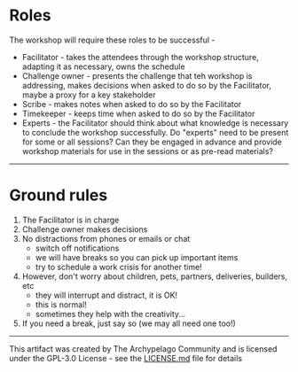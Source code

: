 # Roles
The workshop will require these roles to be successful -

- Facilitator - takes the attendees through the workshop structure, adapting it as necessary, owns the schedule
- Challenge owner - presents the challenge that teh workshop is addressing, makes decisions when asked to do so by the Facilitator, maybe a proxy for a key stakeholder
- Scribe - makes notes when asked to do so by the Facilitator
- Timekeeper - keeps time when asked to do so by the Facilitator
- Experts - the Facilitator should think about what knowledge is necessary to conclude the workshop successfully. Do "experts" need to be present for some or all sessions? Can they be engaged in advance and provide workshop materials for use in the sessions or as pre-read materials?

---

# Ground rules

1. The Facilitator is in charge
2. Challenge owner makes decisions
3. No distractions from phones or emails or chat
    - switch off notifications
    - we will have breaks so you can pick up important items
    - try to schedule a work crisis for another time!
1. However, don't worry about children, pets, partners, deliveries, builders, etc
    - they will interrupt and distract, it is OK!
    - this is normal!
    - sometimes they help with the creativity...
1. If you need a break, just say so (we may all need one too!)

---

This artifact was created by The Archypelago Community and is licensed under the GPL-3.0 License - see the [LICENSE.md](https://github.com/Open-Archypelago/Archypelago/blob/main/LICENSE) file for details
